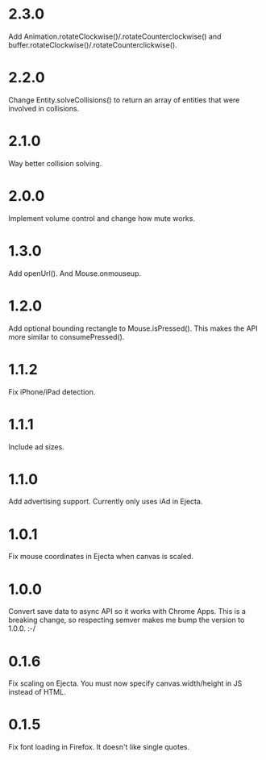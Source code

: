 # 2.3.0

Add Animation.rotateClockwise()/.rotateCounterclockwise() and buffer.rotateClockwise()/.rotateCounterclickwise().

# 2.2.0

Change Entity.solveCollisions() to return an array of entities that were involved in collisions.

# 2.1.0

Way better collision solving.

# 2.0.0

Implement volume control and change how mute works.

# 1.3.0

Add openUrl(). And Mouse.onmouseup.

# 1.2.0

Add optional bounding rectangle to Mouse.isPressed(). This makes the API more similar to consumePressed().

# 1.1.2

Fix iPhone/iPad detection.

# 1.1.1

Include ad sizes.

# 1.1.0

Add advertising support. Currently only uses iAd in Ejecta.

# 1.0.1

Fix mouse coordinates in Ejecta when canvas is scaled.

# 1.0.0

Convert save data to async API so it works with Chrome Apps. This is a breaking change, so respecting semver makes me bump the version to 1.0.0. :-/

# 0.1.6

Fix scaling on Ejecta. You must now specify canvas.width/height in JS instead of HTML.

# 0.1.5

Fix font loading in Firefox. It doesn't like single quotes.
